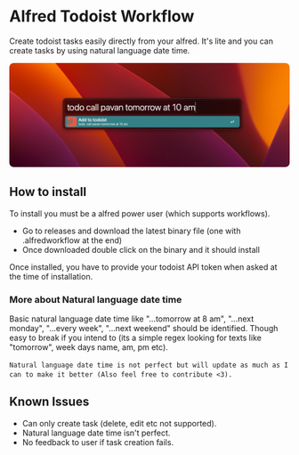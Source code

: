 # Alfred Todoist Workflow
Create todoist tasks easily directly from your alfred. It's lite and you can create tasks by using natural language date time.

![alfred-todoist](https://github.com/whopavan/alfred-todoist/blob/master/src/preview.png?raw=true)

## How to install
To install you must be a alfred power user (which supports workflows).
- Go to releases and download the latest binary file (one with .alfredworkflow at the end)
- Once downloaded double click on the binary and it should install

Once installed, you have to provide your todoist API token when asked at the time of installation.

### More about Natural language date time
Basic natural language date time like "...tomorrow at 8 am", "...next monday", "...every week", "...next weekend" should be identified. Though easy to break if you intend to (its a simple regex looking for texts like "tomorrow", week days name, am, pm etc).

`Natural language date time is not perfect but will update as much as I can to make it better (Also feel free to contribute <3).`

## Known Issues
- Can only create task (delete, edit etc not supported).
- Natural language date time isn't perfect.
- No feedback to user if task creation fails.

